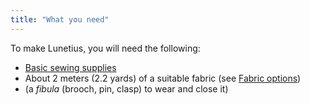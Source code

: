 ```yaml
---
title: "What you need"
---
```


To make Lunetius, you will need the following:

- [Basic sewing supplies](/docs/sewing/basic-sewing-supplies)
- About 2 meters (2.2 yards) of a suitable fabric (see [Fabric options](/docs/patterns/lunetius/fabric))
- (a _fibula_ (brooch, pin, clasp) to wear and close it)
